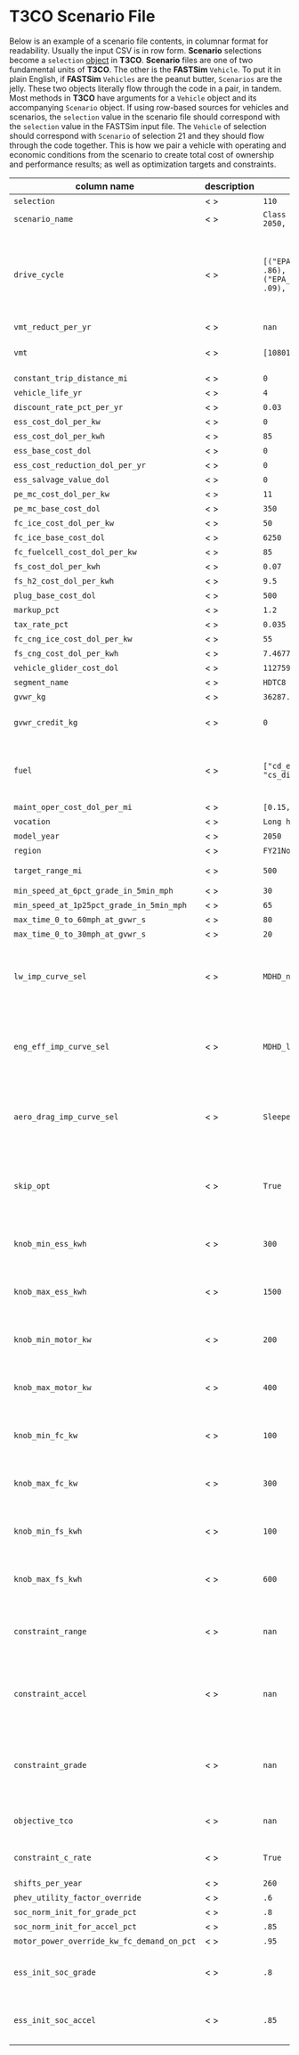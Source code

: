 # T3CO Scenario File

Below is an example of a scenario file contents, in columnar format for readability. Usually the input CSV is in row form. **Scenario** selections become a `selection` [object](https://github.com/NREL/T3CO/blob/9c0b19327fb60672185f087bea195a059e919cf2/t3co/run_scenario.py#L113) in **T3CO**. **Scenario** files are one of two fundamental units of **T3CO**. The other is the **FASTSim** `Vehicle`. To put it in plain English, if **FASTSim** `Vehicles` are the peanut butter, `Scenarios` are the jelly. These two objects literally flow through the code in a pair, in tandem. Most methods in **T3CO** have arguments for a `Vehicle` object and its accompanying `Scenario` object. If using row-based sources for vehicles and scenarios, the `selection` value in the scenario file should correspond with the `selection` value in the FASTSim input file. The `Vehicle` of selection should correspond with `Scenario` of selection 21 and they should flow through the code together. This is how we pair a vehicle with operating and economic conditions from the scenario to create total cost of ownership and performance results; as well as optimization targets and constraints.

|column name| description |example value| type/bounds |
|---|---|----|----|
|`selection`|<  >| `110`| NA |
|`scenario_name`|<  >| `Class 8 Sleeper cab mid roof (PHEV, 2050, no program)`| NA |
|`drive_cycle`|<  >| `[("EPA_Ph2_rural_interstate_65mph.csv", .86), ("EPA_Ph2_urban_highway_55mph.csv", .09), ("EPA_Ph2_transient.csv", .05)]`| Strings are drive cycle names or full paths to drive cycle. If using only one drive cycle,can be a single string. If using a composite set of cycles, must be a list of tuples. First tuple element is drive cycle string, second element is a float between 0 and 1:`string or [(string,float),...]` |
|`vmt_reduct_per_yr`| < > |`nan`| `[0, inf]` |
|`vmt`| < > |`[108010,117983,114998,104732]`| Should have a vmt entry in the list for every year the vehicle is operational based on `vehicle_life_yr`: `[int,...]` |
|`constant_trip_distance_mi`| < > |`0`| `int` |
|`vehicle_life_yr`| < > |`4`| `int` |
|`discount_rate_pct_per_yr`| < > |`0.03`| `float [0,1]` |
|`ess_cost_dol_per_kw`| < > |`0`| `float` |
|`ess_cost_dol_per_kwh`| < > |`85`| `float`|
|`ess_base_cost_dol`| < > |`0`| `float`|
|`ess_cost_reduction_dol_per_yr`| < > |`0`| `float`|
|`ess_salvage_value_dol`| < > |`0`| `float`|
|`pe_mc_cost_dol_per_kw`| < > |`11`| `float`|
|`pe_mc_base_cost_dol`| < > |`350`| `float`|
|`fc_ice_cost_dol_per_kw`| < > |`50`| `float`|
|`fc_ice_base_cost_dol`| < > |`6250`| `float`|
|`fc_fuelcell_cost_dol_per_kw`| < > |`85`| `float`|
|`fs_cost_dol_per_kwh`| < > |`0.07`| `float`|
|`fs_h2_cost_dol_per_kwh`| < > |`9.5`| `float`|
|`plug_base_cost_dol`| < > |`500`| `float`|
|`markup_pct`| < > |`1.2`| `float`|
|`tax_rate_pct`| < > |`0.035`| `float`|
|`fc_cng_ice_cost_dol_per_kw`| < > |`55`|`float` |
|`fs_cng_cost_dol_per_kwh`| < > |`7.467735503`|`float` |
|`vehicle_glider_cost_dol`| < > |`112759`| `float`|
|`segment_name`| < > |`HDTC8`| `string`|
|`gvwr_kg`| < > |`36287.43275`| `float`|
|`gvwr_credit_kg`| < > |`0`| amount [kg] vehicle can exceed GVWR[kg], applies during component sizing during optimization `int`|
|`fuel`| < > |`["cd_electricity", "cd_diesel", "cs_diesel"]`| multiple fuel types are permissible, or a single type can be input. For PHEVs, there *must* be specified two Charge Depleting and on Charge Sustaining as shown`string or [string,...]` |
|`maint_oper_cost_dol_per_mi`|< > |`[0.15,0.16,...0.19]`| `float list`|
|`vocation`|< > |`Long haul`| `string`|
|`model_year`|< > |`2050`| `int` |
|`region`|< > |`FY21NoProgram`| `string`|
|`target_range_mi`|< > |`500`|`float` Note: for PHEVs, T3CO will meet this requirement in CD mode |
|`min_speed_at_6pct_grade_in_5min_mph`|< > |`30`|`float` |
|`min_speed_at_1p25pct_grade_in_5min_mph`|< > |`65`|`float` |
|`max_time_0_to_60mph_at_gvwr_s`|< > |`80`|`float` |
|`max_time_0_to_30mph_at_gvwr_s`|< > |`20`|`float` |
|`lw_imp_curve_sel`|< > |`MDHD_noprogram_2050`| `string` Optimization "knob" handling. For certain knobs, there are curves that apply. This value references a column in the light-weighting curves file. Example: [light weighting curves](https://github.com/NREL/T3CO/blob/master/run_scripts/external_resources/tda_example/matlltwt_imp_cost_curves_for_tda_in_t3co.csv). Referenced in `sweep.py` [here](https://github.com/NREL/T3CO/blob/934dc4718c8a3aeef296bdf39abd6952d65c88f6/run_scripts/sweep.py#L537) |
|`eng_eff_imp_curve_sel`| < > |`MDHD_large_noprogram_2050`| `string` Optimization "knob" handling. For certain knobs, there are curves that apply. This value references a column in the engine efficiency improvement curves file. Example: [engine efficiency curves](https://github.com/NREL/T3CO/blob/master/run_scripts/external_resources/tda_example/eng_imp_cost_curves_for_tda_in_t3co.csv). Referenced in `sweep.py` [here](https://github.com/NREL/T3CO/blob/934dc4718c8a3aeef296bdf39abd6952d65c88f6/run_scripts/sweep.py#L537) |
|`aero_drag_imp_curve_sel`| < > |`SleeperTractorMidRoof_noprogram_2050`|  `string` Optimization "knob" handling. For certain knobs, there are curves that apply. This value references a column in the drag coefficient improvement curves file. Example: [drag coefficient curves](https://github.com/NREL/T3CO/blob/master/run_scripts/external_resources/tda_example/aero_imp_cost_curves_for_tda_in_t3co.csv). Referenced in `sweep.py` [here](https://github.com/NREL/T3CO/blob/934dc4718c8a3aeef296bdf39abd6952d65c88f6/run_scripts/sweep.py#L537) |
|`skip_opt`| < > |`True`| Important column! Though it's a bit buried, this column will designate whether this scenario and vehicle combination should be optimized or not. If `True`, then optimization is skipped.`True or False`|
|`knob_min_ess_kwh`| < > | `300`| `nan or float` Optimization settings If this "knob" has a min and max value input from user, it implies that this opimization parameter should be used. |
|`knob_max_ess_kwh`| < > | `1500`| `nan or float` Optimization settings If this "knob" has a min and max value input from user, it implies that this opimization parameter should be used. |
|`knob_min_motor_kw`| < > | `200`| `nan or float` Optimization settings If this "knob" has a min and max value input from user, it implies that this opimization parameter should be used. |
|`knob_max_motor_kw`| < > | `400`| `nan or float` Optimization settings If this "knob" has a min and max value input from user, it implies that this opimization parameter should be used. |
|`knob_min_fc_kw`| < > | `100`| `nan or float` Optimization settings If this "knob" has a min and max value input from user, it implies that this opimization parameter should be used. |
|`knob_max_fc_kw`| < > | `300`| `nan or float` Optimization settings If this "knob" has a min and max value input from user, it implies that this opimization parameter should be used. |
|`knob_min_fs_kwh`| < > | `100`| `nan or float` Optimization settings If this "knob" has a min and max value input from user, it implies that this opimization parameter should be used. |
|`knob_max_fs_kwh`| < > | `600`| `nan or float` Optimization settings If this "knob" has a min and max value input from user, it implies that this opimization parameter should be used. |
|`constraint_range`| < > | `nan`| `True or False` Optimization setting. If True, then the constraint is applied and tests for range must be met or exceeded. Test threshold designated by value in `target_range_mi`|
|`constraint_accel`| < > |`nan`| `True or False` Optimization setting. If True, then the constraint is applied and tests for acceleratiion. must be met or exceeded Test threshold designated by value in `max_time_0_to_60mph_at_gvwr_s and max_time_0_to_30mph_at_gvwr_s`|
|`constraint_grade`| < > |`nan`| `True or False` Optimization setting. If True, then the constraint is applied and tests for grade must be met or exceeded Test threshold designated by value in `min_speed_at_6pct_grade_in_5min_mph and min_speed_at_1p25pct_grade_in_5min_mph`|
|`objective_tco`|  < > | `nan`| `True or False` Optimization setting. If True, then the objective to minimize Total Cost of Ownership is applied. |
|`constraint_c_rate`|  < > | `True`| `True or False` Optimization setting. If True, then the constraint for c rate is applied|
|`shifts_per_year`|  < > | `260`| PHEVs only! See [PHEV Docs](./PHEVs.md#phev-special-inputs)|
|`phev_utility_factor_override`|  < > | `.6`| PHEVs only! See [PHEV Docs](./PHEVs.md#phev-special-inputs)|
|`soc_norm_init_for_grade_pct`|  < > | `.8`| PHEVs only! See [PHEV Docs](./PHEVs.md#phev-special-inputs)|
|`soc_norm_init_for_accel_pct`|  < > | `.85`| PHEVs only! See [PHEV Docs](./PHEVs.md#phev-special-inputs)|
|`motor_power_override_kw_fc_demand_on_pct`|  < > | `.95`| PHEV specific inputs. See [PHEV Docs](./PHEVs.md#phev-special-inputs)|
|`ess_init_soc_grade`|  < > | `.8`|`[0,1]` For BEV or HEV, during grade test, if initial SOC override is desired, rather than using the [FASTSim + T3CO intial SOC regime](acceleration_and_grade_tests.md#default-socs)|
|`ess_init_soc_accel`| < > |`.85`|`[0,1]`  For BEV or HEV, during grade test, if initial SOC override is desired, rather than using the [FASTSim + T3CO intial SOC regime](acceleration_and_grade_tests.md#default-socs)|
